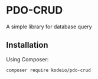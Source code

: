 PDO-CRUD
=======
A simple library for database query

Installation
------------

Using Composer:

```bash
composer require kodeio/pdo-crud
```